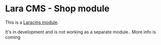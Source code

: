 # Lara CMS - Shop module

This is a <a href="https://github.com/Grundmanis/laracms">Laracms module</a>. 

It's in development and is not working as a separate module.. More info is coming
